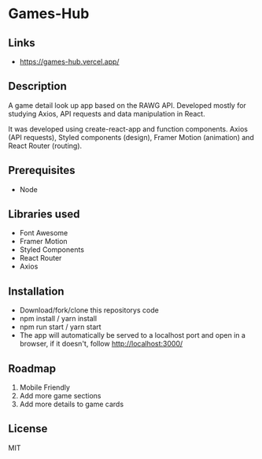 # Games-Hub

## Links

- https://games-hub.vercel.app/

## Description

<p>A game detail look up app based on the RAWG API. Developed mostly for studying Axios, API requests and data manipulation in React.</p>

<p>It was developed using create-react-app and function components. Axios (API requests), Styled components (design), Framer Motion (animation) and React Router (routing).</p>

## Prerequisites

<ul>
  <li>Node</li>
</ul>

## Libraries used

<ul>
 <li>Font Awesome</li>
  <li>Framer Motion</li>
  <li>Styled Components</li>
  <li>React Router</li>
  <li>Axios</li>
</ul>

## Installation

<ul>
  <li>Download/fork/clone this repositorys code</li>
  <li>npm install / yarn install</li>
  <li>npm run start / yarn start</li>
  <li>The app will automatically be served to a localhost port and open in a browser, if it doesn't, follow <a href="http://localhost:3000/" target="_blank">http://localhost:3000/</a></li>
</ul>

## Roadmap

<ol>
  <li>Mobile Friendly</li>
  <li>Add more game sections</li>
  <li>Add more details to game cards</li>
</ol>

## License

MIT
